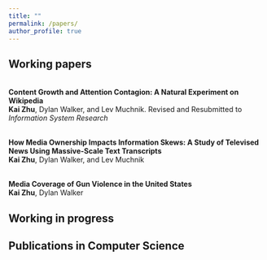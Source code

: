 ```yaml
---
title: ""
permalink: /papers/
author_profile: true
---
```


## Working papers
<br><b>Content Growth and Attention Contagion: A Natural Experiment on Wikipedia</b></br>
<b>Kai Zhu</b>, Dylan Walker, and Lev Muchnik.
Revised and Resubmitted to <i>Information System Research</i>

<br><b>How Media Ownership Impacts Information Skews: A Study of Televised News Using Massive-Scale Text Transcripts</b></br> 
<b>Kai Zhu</b>, Dylan Walker, and Lev Muchnik

<br><b>Media Coverage of Gun Violence in the United States</b></br> 
<b>Kai Zhu</b>, Dylan Walker


## Working in progress


## Publications in Computer Science